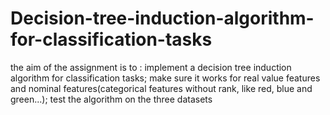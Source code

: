 # Decision-tree-induction-algorithm-for-classification-tasks
the aim of the assignment is to :
implement a decision tree induction algorithm for classification tasks;
make sure it works for real value features and nominal features(categorical features without rank, like red, blue and green...);
test the algorithm on the three datasets

